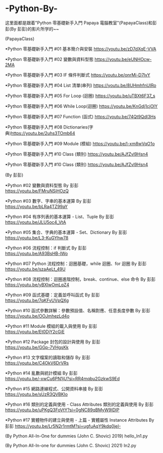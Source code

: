 # -Python-By-
这里面都是跟着"Python 零基礎新手入門 Papaya 電腦教室"(PapayaClass)和彭彭(By 彭彭)的影片所学的~~

(PapayaClass)

•Python 零基礎新手入門 #01 基本簡介與安裝    https://youtu.be/zD7dXqE-VVA

•Python 零基礎新手入門 #02 變數與資料型態    https://youtu.be/eUNHOcw-2MA

•Python 零基礎新手入門 #03 IF 條件判斷式     https://youtu.be/onrMi-D7lvY

•Python 零基礎新手入門 #04 List 清單(串列)   https://youtu.be/8UHmhfnUIRo

•Python 零基礎新手入門 #05 For Loop (迴圈)   https://youtu.be/uTBXt6F37_s

•Python 零基礎新手入門 #06 While Loop(迴圈)  https://youtu.be/KnGdj1cjOlY

•Python 零基礎新手入門 #07 Function (函式)   https://youtu.be/74Qt9Qdl3Hs

•Python 零基礎新手入門 #08 Dictionaries(字典)https://youtu.be/2uhs3TOmb64

•Python 零基礎新手入門 #09 Module (模組)     https://youtu.be/I-xm8wVqO1o

•Python 零基礎新手入門 #10 Class (類別)      https://youtu.be/AJfZvl9Hsn4

•Python 零基礎新手入門 #10 Class (類別)      https://youtu.be/AJfZvl9Hsn4

(By 彭彭)
 
•Python #02 變數與資料型態 By 彭彭                                       
https://youtu.be/FMruNSjHOzQ
 
•Python #03 數字、字串的基本運算 By 彭彭                                  
https://youtu.be/bLRa4TZ99aY

•Python #04 有序列表的基本運算 - List、Tuple By 彭彭                      
https://youtu.be/JLU5oc4_VtA

•Python #05 集合、字典的基本運算 - Set、Dictionary By 彭彭                
https://youtu.be/L3-KuGYhw78
  
•Python #06 流程控制：if 判斷式 By 彭彭                                  
https://youtu.be/A93BsHB-lWo

•Python #07 Python 流程控制：迴圈基礎，while 迴圈、for 迴圈 By 彭彭       
https://youtu.be/szaAeLt_49U

•Python #08 流程控制：迴圈進階控制，break、continue、else 命令 By 彭彭    
https://youtu.be/yBXlwOmLqZ4

•Python #09 函式基礎：定義並呼叫函式 By 彭彭                             
https://youtu.be/7qKFvUVpQXg

•Python #10 函式參數詳解：參數預設值、名稱對應、任意長度參數 By 彭彭       
https://youtu.be/OOJmhezLd4o

•Python #11 Module 模組的載入與使用 By 彭彭                             
https://youtu.be/Et0DjY2cGiE

•Python #12 Package 封包的設計與使用 By 彭彭                            
https://youtu.be/GGp-7VHgsKk

•Python #13 文字檔案的讀取和儲存 By 彭彭                                 
https://youtu.be/C4OkV6DrVRs

•Python #14 亂數與統計模組 By 彭彭                                      
https://youtu.be/-xwCu6PN1jU?si=RR4mqbu2GzkwS9Ed

•Python #15 網路連線程式、公開資料串接 By 彭彭                           
https://youtu.be/sUzR3QVBKIo

•Python #16 類別的定義與使用 - Class Attributes 類別的定義與使用 By 彭彭 
https://youtu.be/uPKgQ3FoVtY?si=0gNC89qBMyW9IDlP

•Python #17 實體物件的建立與使用 - 上篇 - 實體屬性 Instance Attributes By 彭彭
https://youtu.be/Lr5N2r1rmtM?si=ugfuAqY9kdq0jeI-

(By Python All-In-One for dummies (John C. Shovic) 2019)
hello_In1.py

(By Python All-In-one for dummies (John C. Shovic) 2021)
In2.py